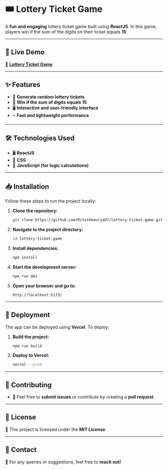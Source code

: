 # 🎟️ Lottery Ticket Game

A **fun and engaging** lottery ticket game built using **ReactJS**. In this game, players win if the sum of the digits on their ticket equals **15**.

---

## 🚀 Live Demo

🔗 **[Lottery Ticket Game](https://lottery-ticket.vercel.app/)**

---

## ✨ Features

- 🎲 **Generate random lottery tickets**
- 🎉 **Win if the sum of digits equals 15**
- 🖥 **Interactive and user-friendly interface**
- ⚡ **Fast and lightweight performance**

---

## 🛠️ Technologies Used

- 🖥 **ReactJS**
- 🎨 **CSS**
- 🔢 **JavaScript (for logic calculations)**

---

## 📥 Installation

Follow these steps to run the project locally:

1. **Clone the repository:**
   ```sh
   git clone https://github.com/Riteshmaurya07/lottery-ticket-game.git
   ```
2. **Navigate to the project directory:**
   ```sh
   cd lottery-ticket-game
   ```
3. **Install dependencies:**
   ```sh
   npm install
   ```
4. **Start the development server:**
   ```sh
   npm run dev
   ```
5. **Open your browser and go to:**
   ```
   http://localhost:5173/
   ```

---

## 🚀 Deployment

The app can be deployed using **Vercel**. To deploy:

1. **Build the project:**
   ```sh
   npm run build
   ```
2. **Deploy to Vercel:**
   ```sh
   vercel --prod
   ```

---

## 🤝 Contributing

- 🔹 Feel free to **submit issues** or contribute by creating a **pull request**.

---

## 📜 License

📝 This project is licensed under the **MIT License**.

---

## 📩 Contact

📧 For any queries or suggestions, feel free to **reach out!**
